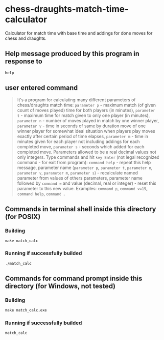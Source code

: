 # chess-draughts-match-time-calculator
Calculator for match time with base time and addings for done moves for chess and draughts.
## Help message produced by this program in response to
```command
help
```
## user entered command
> It's a program for calculating many different parameters of chess/draughts match time: ```parameter p``` - maximum match (of given count of moves played) time for both players (in minutes), ```parameter t``` - maximum time for match given to only one player (in minutes), ```parameter n``` - number of moves played in match by one winner player, ```parameter v``` - time in seconds of same by duration move of one winner player for somewhat ideal situation when players play moves exactly after certain period of time elapses, ```parameter m``` - time in minutes given for each player not including addings for each completed move, ```parameter s``` - seconds which added for each completed move. Parameters allowed to be a real decimal values not only integers. Type commands and hit ```key Enter``` (not legal recognized command - for exit from program): ```command help``` - repeat this help message, parameter name (```parameter p```, ```parameter t```, ```parameter n```, ```parameter v```, ```parameter m```, ```parameter s```) - recalculate named parameter from values of others parameters, parameter name followed by ```command =``` and value (decimal, real or integer) - reset this parameter to this new value. Examples: ```command p```, ```command v=15```, ```command help```, ```command ```.
## Commands in terminal shell inside this directory (for POSIX)
### Building
```shell
make match_calc
```
### Running if successfully builded
```shell
./match_calc
```
## Commands for command prompt inside this directory (for Windows, not tested)
### Building
```cmd
make match_calc.exe
```
### Running if successfully builded
```cmd
match_calc
```